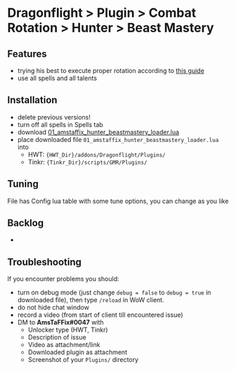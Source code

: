 # Dragonflight > Plugin > Combat Rotation > Hunter > Beast Mastery

## Features
- trying his best to execute proper rotation according to [this guide](https://www.wowhead.com/guide/classes/hunter/beast-mastery/rotation-cooldowns-pve-dps)
- use all spells and all talents

## Installation
- delete previous versions!
- turn off all spells in Spells tab
- download [01_amstaffix_hunter_beastmastery_loader.lua](https://raw.githubusercontent.com/Dream-Weaver-GMR-Profiles-Plugins/public/master/plugins/retail/combat_rotation/hunter/beastmastery/v1/01_amstaffix_hunter_beastmastery_loader.lua)
- place downloaded file `01_amstaffix_hunter_beastmastery_loader.lua` into
    - HWT: `{HWT_Dir}/addons/Dragonflight/Plugins/`
    - Tinkr: `{Tinkr_Dir}/scripts/GMR/Plugins/`

## Tuning
File has Config lua table with some tune options, you can change as you like

## Backlog
- 

## Troubleshooting
If you encounter problems you should:
- turn on debug mode (just change `debug = false` to `debug = true` in downloaded file), then type `/reload` in WoW client.
- do not hide chat window
- record a video (from start of client till encountered issue)
- DM to **AmsTaFFix#0047** with
    - Unlocker type (HWT, Tinkr)
    - Description of issue
    - Video as attachment/link
    - Downloaded plugin as attachment
    - Screenshot of your `Plugins/` directory

